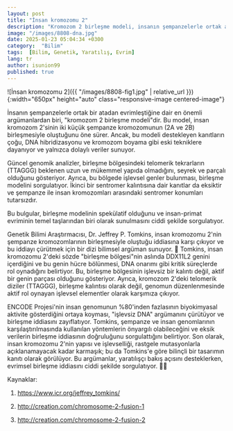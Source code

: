 ```yaml
---
layout: post
title: "İnsan kromozomu 2"
description: "Kromozom 2 birleşme modeli, insanın şempanzelerle ortak atadan evrimleştiğini savunuyor. Ancak, telomerik tekrarların eksikliği ve işlevsel genlerin varlığı gibi tutarsızlıklar, bu modelin geçerliliğini sorgulatıyor.  🧬"
image: "/images/8808-dna.jpg"
date: 2025-01-23 05:04:34 +0300
category:  "Bilim"
tags:  [Bilim, Genetik, Yaratılış, Evrim]
lang: tr
author: isunion99
published: true
---
```


![İnsan kromozomu 2]({{ "/images/8808-fig1.jpg" | relative_url }}){:width="650px" height="auto" class="responsive-image centered-image"}


İnsanın şempanzelerle ortak bir atadan evrimleştiğine dair en önemli argümanlardan biri, "kromozom 2 birleşme modeli"dir. Bu model, insan kromozom 2'sinin iki küçük şempanze kromozomunun (2A ve 2B) birleşmesiyle oluştuğunu öne sürer. Ancak, bu modeli destekleyen kanıtların çoğu, DNA hibridizasyonu ve kromozom boyama gibi eski tekniklere dayanıyor ve yalnızca dolaylı veriler sunuyor.

Güncel genomik analizler, birleşme bölgesindeki telomerik tekrarların (TTAGGG) beklenen uzun ve mükemmel yapıda olmadığını, seyrek ve parçalı olduğunu gösteriyor. Ayrıca, bu bölgede işlevsel genler bulunması, birleşme modelini sorgulatıyor. İkinci bir sentromer kalıntısına dair kanıtlar da eksiktir ve şempanze ile insan kromozomları arasındaki sentromer konumları tutarsızdır.

Bu bulgular, birleşme modelinin spekülatif olduğunu ve insan-primat evriminin temel taşlarından biri olarak sunulmasını ciddi şekilde sorgulatıyor. 

Genetik Bilimi Araştırmacısı, Dr. Jeffrey P. Tomkins, insan kromozomu 2'nin şempanze kromozomlarının birleşmesiyle oluştuğu iddiasına karşı çıkıyor ve bu iddiayı çürütmek için bir dizi bilimsel argüman sunuyor. 🧬 Tomkins, insan kromozomu 2'deki sözde "birleşme bölgesi"nin aslında DDX11L2 genini içerdiğini ve bu genin hücre bölünmesi, DNA onarımı gibi kritik süreçlerde rol oynadığını belirtiyor. Bu, birleşme bölgesinin işlevsiz bir kalıntı değil, aktif bir genin parçası olduğunu gösteriyor. Ayrıca, kromozom 2'deki telomerik diziler (TTAGGG), birleşme kalıntısı olarak değil, genomun düzenlenmesinde aktif rol oynayan işlevsel elementler olarak karşımıza çıkıyor. 

ENCODE Projesi'nin insan genomunun %80'inden fazlasının biyokimyasal aktivite gösterdiğini ortaya koyması, "işlevsiz DNA" argümanını çürütüyor ve birleşme iddiasını zayıflatıyor. Tomkins, şempanze ve insan genomlarının karşılaştırılmasında kullanılan yöntemlerin önyargılı olabileceğini ve eksik verilerin birleşme iddiasının doğruluğunu sorgulattığını belirtiyor. Son olarak, insan kromozomu 2'nin yapısı ve işlevselliği, rastgele mutasyonlarla açıklanamayacak kadar karmaşık; bu da Tomkins'e göre bilinçli bir tasarımın kanıtı olarak görülüyor. Bu argümanlar, yaratılışçı bakış açısını desteklerken, evrimsel birleşme iddiasını ciddi şekilde sorgulatıyor. 🧬✨

Kaynaklar:

1. https://www.icr.org/jeffrey_tomkins/

2. http://creation.com/chromosome-2-fusion-1

3. http://creation.com/chromosome-2-fusion-2









